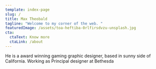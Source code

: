 ```yaml
---
template: index-page
slug: /
title: Max Theobald
tagline: "Welcome to my corner of the web. "
featuredImage: /assets/toa-heftiba-0rlfirsdvzu-unsplash.jpg
cta:
  ctaText: Know more
  ctaLink: /about
---
```


He is a award winning gaming graphic designer, based in sunny side of California. Working as Principal designer at Bethesda
